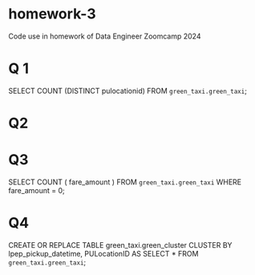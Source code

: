 # homework-3
Code use in homework of Data Engineer Zoomcamp 2024


# Q 1

SELECT COUNT (DISTINCT pulocationid) 
FROM `green_taxi.green_taxi`;


# Q2



# Q3
SELECT COUNT ( fare_amount ) FROM `green_taxi.green_taxi` WHERE fare_amount = 0;


# Q4
CREATE OR REPLACE TABLE green_taxi.green_cluster
CLUSTER BY lpep_pickup_datetime, PULocationID  AS
SELECT * FROM `green_taxi.green_taxi`;
